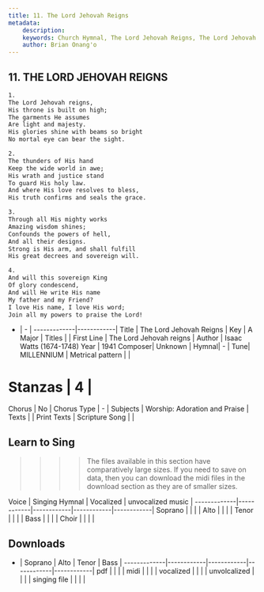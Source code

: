 ```yaml
---
title: 11. The Lord Jehovah Reigns
metadata:
    description: 
    keywords: Church Hymnal, The Lord Jehovah Reigns, The Lord Jehovah reigns, 
    author: Brian Onang'o
---
```



## 11. THE LORD JEHOVAH REIGNS

```txt
1.
The Lord Jehovah reigns, 
His throne is built on high; 
The garments He assumes 
Are light and majesty. 
His glories shine with beams so bright 
No mortal eye can bear the sight. 

2.
The thunders of His hand 
Keep the wide world in awe; 
His wrath and justice stand 
To guard His holy law. 
And where His love resolves to bless, 
His truth confirms and seals the grace. 

3.
Through all His mighty works 
Amazing wisdom shines; 
Confounds the powers of hell, 
And all their designs. 
Strong is His arm, and shall fulfill 
His great decrees and sovereign will. 

4.
And will this sovereign King 
Of glory condescend, 
And will He write His name 
My father and my Friend? 
I love His name, I love His word; 
Join all my powers to praise the Lord!

```

- |   -  |
-------------|------------|
Title | The Lord Jehovah Reigns |
Key | A Major |
Titles |  |
First Line | The Lord Jehovah reigns |
Author | Isaac Watts (1674-1748)
Year | 1941
Composer| Unknown |
Hymnal|  - |
Tune| MILLENNIUM |
Metrical pattern | |
# Stanzas | 4 |
Chorus | No |
Chorus Type | - |
Subjects | Worship: Adoration and Praise |
Texts |  |
Print Texts | 
Scripture Song |  |
  
## Learn to Sing

>>>> The files available in this section have comparatively large sizes. If you need to save on data, then you can download the midi files in the download section as they are of smaller sizes.

Voice |  Singing Hymnal | Vocalized | unvocalized music |
-------------|------------|------------|------------|------------|
Soprano | | | |
Alto | | | |
Tenor | | | |
Bass | | | |
Choir | | | |

## Downloads

- |  Soprano | Alto | Tenor | Bass |
-------------|------------|------------|------------|------------|
pdf | | | |
midi | | | |
vocalized | | | |
unvolcalized | | | |
singing file | | | |
  